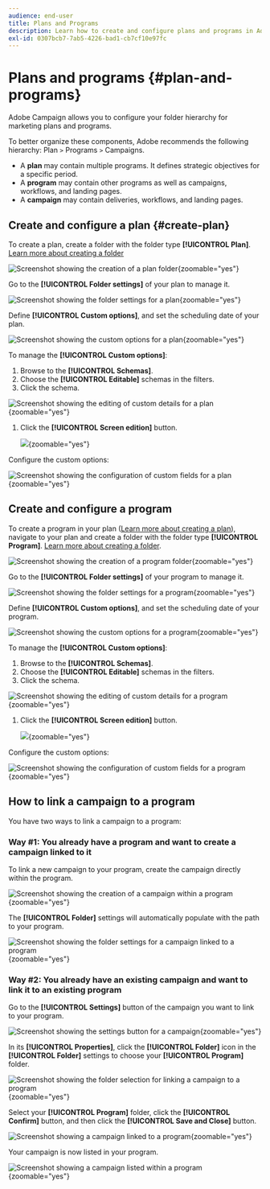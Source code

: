 ```yaml
---
audience: end-user
title: Plans and Programs
description: Learn how to create and configure plans and programs in Adobe Campaign
exl-id: 0307bcb7-7ab5-4226-bad1-cb7cf10e97fc
---
```

# Plans and programs {#plan-and-programs}

Adobe Campaign allows you to configure your folder hierarchy for marketing plans and programs.

To better organize these components, Adobe recommends the following hierarchy: Plan `>` Programs `>` Campaigns.

* A **plan** may contain multiple programs. It defines strategic objectives for a specific period.
* A **program** may contain other programs as well as campaigns, workflows, and landing pages.
* A **campaign** may contain deliveries, workflows, and landing pages.

## Create and configure a plan {#create-plan}

To create a plan, create a folder with the folder type **[!UICONTROL Plan]**. [Learn more about creating a folder](../get-started/work-with-folders.md)

![Screenshot showing the creation of a plan folder](assets/plan_create.png){zoomable="yes"}

Go to the **[!UICONTROL Folder settings]** of your plan to manage it.

![Screenshot showing the folder settings for a plan](assets/plan_settings.png){zoomable="yes"}

Define **[!UICONTROL Custom options]**, and set the scheduling date of your plan.

![Screenshot showing the custom options for a plan](assets/plan_options.png){zoomable="yes"}

To manage the **[!UICONTROL Custom options]**:

1. Browse to the **[!UICONTROL Schemas]**.
1. Choose the **[!UICONTROL Editable]** schemas in the filters.
1. Click the schema.

![Screenshot showing the editing of custom details for a plan](assets/plan_edit.png){zoomable="yes"}

1. Click the **[!UICONTROL Screen edition]** button.

    ![](assets/plan_edit2.png){zoomable="yes"}

Configure the custom options:

![Screenshot showing the configuration of custom fields for a plan](assets/plan_customfields.png){zoomable="yes"}

## Create and configure a program

To create a program in your plan ([Learn more about creating a plan](#create-plan)), navigate to your plan and create a folder with the folder type **[!UICONTROL Program]**. [Learn more about creating a folder](../get-started/work-with-folders.md).

![Screenshot showing the creation of a program folder](assets/program_create.png){zoomable="yes"}

Go to the **[!UICONTROL Folder settings]** of your program to manage it.

![Screenshot showing the folder settings for a program](assets/program_settings.png){zoomable="yes"}

Define **[!UICONTROL Custom options]**, and set the scheduling date of your program.

![Screenshot showing the custom options for a program](assets/program_options.png){zoomable="yes"}

To manage the **[!UICONTROL Custom options]**:

1. Browse to the **[!UICONTROL Schemas]**.
1. Choose the **[!UICONTROL Editable]** schemas in the filters.
1. Click the schema.

![Screenshot showing the editing of custom details for a program](assets/program_edit.png){zoomable="yes"}

1. Click the **[!UICONTROL Screen edition]** button.

    ![](assets/assets/program_edit2.png){zoomable="yes"}

Configure the custom options:

![Screenshot showing the configuration of custom fields for a program](assets/program_customfields.png){zoomable="yes"}

## How to link a campaign to a program

You have two ways to link a campaign to a program:

### Way #1: You already have a program and want to create a campaign linked to it

To link a new campaign to your program, create the campaign directly within the program.

![Screenshot showing the creation of a campaign within a program](assets/program_campaign_create.png){zoomable="yes"}

The **[!UICONTROL Folder]** settings will automatically populate with the path to your program.

![Screenshot showing the folder settings for a campaign linked to a program](assets/program_campaign_folder.png){zoomable="yes"}

### Way #2: You already have an existing campaign and want to link it to an existing program

Go to the **[!UICONTROL Settings]** button of the campaign you want to link to your program.

![Screenshot showing the settings button for a campaign](assets/campaign_settings.png){zoomable="yes"}

In its **[!UICONTROL Properties]**, click the **[!UICONTROL Folder]** icon in the **[!UICONTROL Folder]** settings to choose your **[!UICONTROL Program]** folder.

![Screenshot showing the folder selection for linking a campaign to a program](assets/campaign_folder.png){zoomable="yes"}

Select your **[!UICONTROL Program]** folder, click the **[!UICONTROL Confirm]** button, and then click the **[!UICONTROL Save and Close]** button.

![Screenshot showing a campaign linked to a program](assets/campaign_linked.png){zoomable="yes"}

Your campaign is now listed in your program.

![Screenshot showing a campaign listed within a program](assets/campaign_in_program.png){zoomable="yes"}